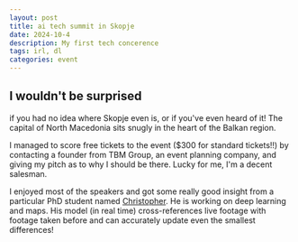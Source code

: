 ```yaml
---
layout: post
title: ai tech summit in Skopje
date: 2024-10-4
description: My first tech concerence 
tags: irl, dl
categories: event
---
```


## I wouldn't be surprised

if you had no idea where Skopje even is, or if you've even heard of it! The capital of North Macedonia sits snugly in the heart of the Balkan region.

I managed to score free tickets to the event ($300 for standard tickets!!) by contacting a founder from TBM Group, an event planning company, and giving my pitch as to why I should be there. Lucky for me, I'm a decent salesman.

I enjoyed most of the speakers and got some really good insight from a particular PhD student named [Christopher](https://www.linkedin.com/in/christopher-plachetka-42b325115/). He is working on deep learning and maps. His model (in real time) cross-references live footage with footage taken before and can accurately update even the smallest differences!

